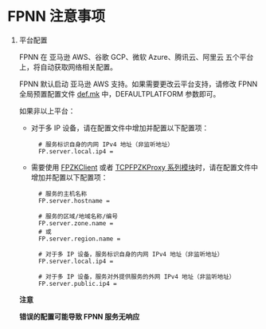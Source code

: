 # FPNN 注意事项

1. 平台配置

	FPNN 在 亚马逊 AWS、谷歌 GCP、微软 Azure、腾讯云、阿里云 五个平台上，将自动获取网络相关配置。

	FPNN 默认启动 亚马逊 AWS 支持。如果需要更改云平台支持，请修改 FPNN 全局预置配置文件 [def.mk](../../def.mk) 中，DEFAULTPLATFORM 参数即可。

	如果非以上平台：

	* 对于多 IP 设备，请在配置文件中增加并配置以下配置项：

			# 服务标识自身的内网 IPv4 地址（非监听地址）
			FP.server.local.ip4 =

	* 需要使用 [FPZKClient](APIs/extends/FPZKClient.md) 或者 [TCPFPZKProxy 系列模块](APIs/extends/)时，请在配置文件中增加并配置以下配置项：

			# 服务的主机名称
			FP.server.hostname =

			# 服务的区域/地域名称/编号
			FP.server.zone.name = 
			# 或
			FP.server.region.name =

			# 对于多 IP 设备，服务标识自身的内网 IPv4 地址（非监听地址）
			FP.server.local.ip4 =

			# 对于多 IP 设备，服务对外提供服务的外网 IPv4 地址（非监听地址）
			FP.server.public.ip4 =

	**注意**

	**错误的配置可能导致 FPNN 服务无响应**

